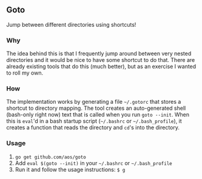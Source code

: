 ## Goto

Jump between different directories using shortcuts!

### Why
The idea behind this is that I frequently jump around between very nested
directories and it would be nice to have some shortcut to do that. There are
already existing tools that do this (much better), but as an exercise I wanted
to roll my own.

### How
The implementation works by generating a file `~/.gotorc` that stores a
shortcut to directory mapping. The tool creates an auto-generated shell
(bash-only right now) text that is called when you run `goto --init`. When this
is `eval`'d in a bash startup script (`~/.bashrc` or `~/.bash_profile`), it
creates a function that reads the directory and `cd`'s into the directory.

### Usage

1. `go get github.com/aos/goto`
2. Add `eval $(goto --init)` in your `~/.bashrc` or `~/.bash_profile`
3. Run it and follow the usage instructions: `$ g`
